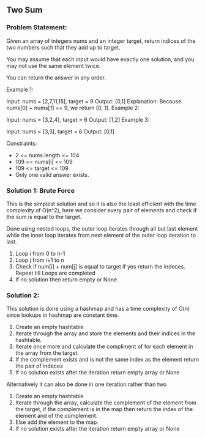 ## Two Sum

### Problem Statement:

Given an array of integers nums and an integer target, return indices of the two numbers such that they add up to target.

You may assume that each input would have exactly one solution, and you may not use the same element twice.

You can return the answer in any order.

Example 1:

Input: nums = [2,7,11,15], target = 9
Output: [0,1]
Explanation: Because nums[0] + nums[1] == 9, we return [0, 1].
Example 2:

Input: nums = [3,2,4], target = 6
Output: [1,2]
Example 3:

Input: nums = [3,3], target = 6
Output: [0,1]
 

Constraints:

- 2 <= nums.length <= 104
- 109 <= nums[i] <= 109
- 109 <= target <= 109
- Only one valid answer exists.

### Solution 1: Brute Force 


This is the simplest solution and so it is also the least efficient with the time complexity of O(n^2), here we consider every pair of elements and check if the sum is equal to the target. 

Done using nested loops, the outer loop iterates through all but last element while the inner loop iterates from next element of the outer loop iteration to last.
1. Loop i from 0 to n-1
2. Loop j from i+1 to n
3. Check if num[i] + num[j] is equal to target if yes return the indeces. Repeat till Loops are completed
4. If no solution then return empty or None


### Solution 2:

This solution is done using a hashmap and has a time complexity of O(n) since lookups in hashmap are constant time.

1. Create an empty hashtable
2. Iterate through the array and store the elements and their indices in the hashtable.
3. Iterate once more and calculate the compliment of for each element in the array from the target.
4. If the complement exists and is not the same index as the element return the pair of indeces
5. If no solution exists after the iteration return empty array or None


Alternatively it can also be done in one iteration rather than two

1. Create an empty hashtable
2. Iterate through the array, calculate the complement of the element from the target, if the complement is in the map then return the index of the element and of the complement.
3. Else add the element to the map.
4. If no solution exists after the iteration return empty array or None

